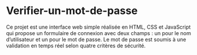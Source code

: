# Verifier-un-mot-de-passe
Ce projet est une interface web simple réalisée en HTML, CSS et JavaScript qui propose un formulaire de connexion avec deux champs : un pour le nom d’utilisateur et un pour le mot de passe. Le mot de passe est soumis à une validation en temps réel selon quatre critères de sécurité.
